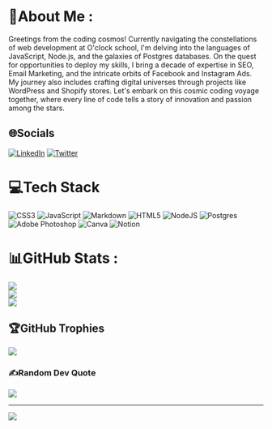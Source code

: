 # 💫About Me :
Greetings from the coding cosmos! Currently navigating the constellations of web development at O'clock school, I'm delving into the languages of JavaScript, Node.js, and the galaxies of Postgres databases. On the quest for opportunities to deploy my skills, I bring a decade of expertise in SEO, Email Marketing, and the intricate orbits of Facebook and Instagram Ads. My journey also includes crafting digital universes through projects like WordPress and Shopify stores. Let's embark on this cosmic coding voyage together, where every line of code tells a story of innovation and passion among the stars.

## 🌐Socials
[![LinkedIn](https://img.shields.io/badge/LinkedIn-%230077B5.svg?logo=linkedin&logoColor=white)](https://linkedin.com/in/florian-rumigny) [![Twitter](https://img.shields.io/badge/Twitter-%231DA1F2.svg?logo=Twitter&logoColor=white)](https://twitter.com/Murakamiae) 

# 💻Tech Stack
![CSS3](https://img.shields.io/badge/css3-%231572B6.svg?style=for-the-badge&logo=css3&logoColor=white) ![JavaScript](https://img.shields.io/badge/javascript-%23323330.svg?style=for-the-badge&logo=javascript&logoColor=%23F7DF1E) ![Markdown](https://img.shields.io/badge/markdown-%23000000.svg?style=for-the-badge&logo=markdown&logoColor=white) ![HTML5](https://img.shields.io/badge/html5-%23E34F26.svg?style=for-the-badge&logo=html5&logoColor=white) ![NodeJS](https://img.shields.io/badge/node.js-6DA55F?style=for-the-badge&logo=node.js&logoColor=white) ![Postgres](https://img.shields.io/badge/postgres-%23316192.svg?style=for-the-badge&logo=postgresql&logoColor=white) ![Adobe Photoshop](https://img.shields.io/badge/adobephotoshop-%2331A8FF.svg?style=for-the-badge&logo=adobephotoshop&logoColor=white) ![Canva](https://img.shields.io/badge/Canva-%2300C4CC.svg?style=for-the-badge&logo=Canva&logoColor=white) ![Notion](https://img.shields.io/badge/Notion-%23000000.svg?style=for-the-badge&logo=notion&logoColor=white)
# 📊GitHub Stats :
![](https://github-readme-stats.vercel.app/api?username=florianrumigny&theme=swift&hide_border=false&include_all_commits=false&count_private=false)<br/>
![](https://github-readme-streak-stats.herokuapp.com/?user=florianrumigny&theme=swift&hide_border=false)<br/>
![](https://github-readme-stats.vercel.app/api/top-langs/?username=florianrumigny&theme=swift&hide_border=false&include_all_commits=false&count_private=false&layout=compact)

## 🏆GitHub Trophies
![](https://github-trophies.vercel.app/?username=florianrumigny&theme=flat&no-frame=false&no-bg=false&margin-w=4)

### ✍️Random Dev Quote
![](https://quotes-github-readme.vercel.app/api?type=horizontal&theme=radical)

---
[![](https://visitcount.itsvg.in/api?id=florianrumigny&icon=2&color=12)](https://visitcount.itsvg.in)
